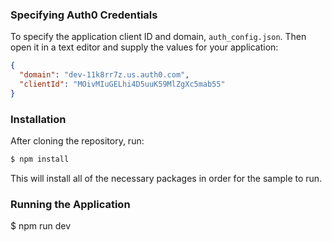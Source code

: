 ### Specifying Auth0 Credentials

To specify the application client ID and domain, `auth_config.json`. Then open it in a text editor and supply the values for your application:

```json
{
  "domain": "dev-11k8rr7z.us.auth0.com",
  "clientId": "MOivMIuGELhi4D5uuK59MlZgXc5mab55"
}
```

### Installation

After cloning the repository, run:

```bash
$ npm install
```

This will install all of the necessary packages in order for the sample to run.

### Running the Application

$ npm run dev
